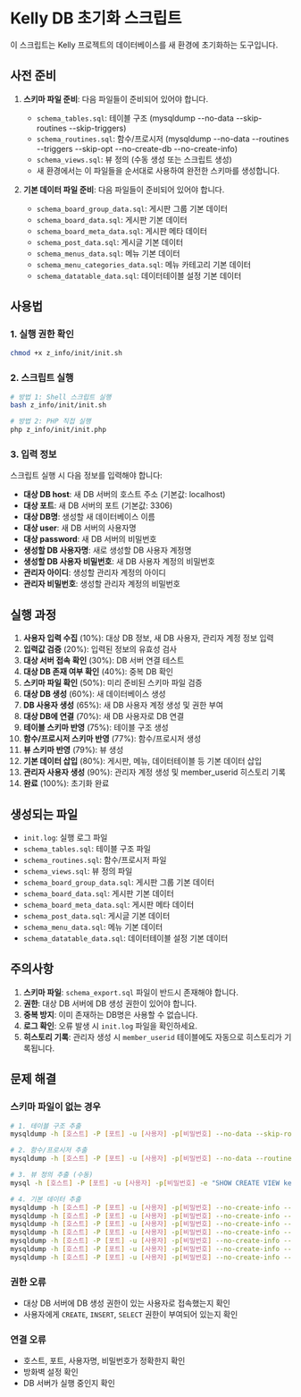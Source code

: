 # Kelly DB 초기화 스크립트

이 스크립트는 Kelly 프로젝트의 데이터베이스를 새 환경에 초기화하는 도구입니다.

## 사전 준비

1. **스키마 파일 준비**: 다음 파일들이 준비되어 있어야 합니다.
   - `schema_tables.sql`: 테이블 구조 (mysqldump --no-data --skip-routines --skip-triggers)
   - `schema_routines.sql`: 함수/프로시저 (mysqldump --no-data --routines --triggers --skip-opt --no-create-db --no-create-info)
   - `schema_views.sql`: 뷰 정의 (수동 생성 또는 스크립트 생성)
   - 새 환경에서는 이 파일들을 순서대로 사용하여 완전한 스키마를 생성합니다.

2. **기본 데이터 파일 준비**: 다음 파일들이 준비되어 있어야 합니다.
   - `schema_board_group_data.sql`: 게시판 그룹 기본 데이터
   - `schema_board_data.sql`: 게시판 기본 데이터
   - `schema_board_meta_data.sql`: 게시판 메타 데이터
   - `schema_post_data.sql`: 게시글 기본 데이터
   - `schema_menus_data.sql`: 메뉴 기본 데이터
   - `schema_menu_categories_data.sql`: 메뉴 카테고리 기본 데이터
   - `schema_datatable_data.sql`: 데이터테이블 설정 기본 데이터

## 사용법

### 1. 실행 권한 확인
```bash
chmod +x z_info/init/init.sh
```

### 2. 스크립트 실행
```bash
# 방법 1: Shell 스크립트 실행
bash z_info/init/init.sh

# 방법 2: PHP 직접 실행
php z_info/init/init.php
```

### 3. 입력 정보
스크립트 실행 시 다음 정보를 입력해야 합니다:

- **대상 DB host**: 새 DB 서버의 호스트 주소 (기본값: localhost)
- **대상 포트**: 새 DB 서버의 포트 (기본값: 3306)
- **대상 DB명**: 생성할 새 데이터베이스 이름
- **대상 user**: 새 DB 서버의 사용자명
- **대상 password**: 새 DB 서버의 비밀번호
- **생성할 DB 사용자명**: 새로 생성할 DB 사용자 계정명
- **생성할 DB 사용자 비밀번호**: 새 DB 사용자 계정의 비밀번호
- **관리자 아이디**: 생성할 관리자 계정의 아이디
- **관리자 비밀번호**: 생성할 관리자 계정의 비밀번호

## 실행 과정

1. **사용자 입력 수집** (10%): 대상 DB 정보, 새 DB 사용자, 관리자 계정 정보 입력
2. **입력값 검증** (20%): 입력된 정보의 유효성 검사
3. **대상 서버 접속 확인** (30%): DB 서버 연결 테스트
4. **대상 DB 존재 여부 확인** (40%): 중복 DB 확인
5. **스키마 파일 확인** (50%): 미리 준비된 스키마 파일 검증
6. **대상 DB 생성** (60%): 새 데이터베이스 생성
7. **DB 사용자 생성** (65%): 새 DB 사용자 계정 생성 및 권한 부여
8. **대상 DB에 연결** (70%): 새 DB 사용자로 DB 연결
9. **테이블 스키마 반영** (75%): 테이블 구조 생성
10. **함수/프로시저 스키마 반영** (77%): 함수/프로시저 생성
11. **뷰 스키마 반영** (79%): 뷰 생성
12. **기본 데이터 삽입** (80%): 게시판, 메뉴, 데이터테이블 등 기본 데이터 삽입
13. **관리자 사용자 생성** (90%): 관리자 계정 생성 및 member_userid 히스토리 기록
14. **완료** (100%): 초기화 완료

## 생성되는 파일

- `init.log`: 실행 로그 파일
- `schema_tables.sql`: 테이블 구조 파일
- `schema_routines.sql`: 함수/프로시저 파일
- `schema_views.sql`: 뷰 정의 파일
- `schema_board_group_data.sql`: 게시판 그룹 기본 데이터
- `schema_board_data.sql`: 게시판 기본 데이터
- `schema_board_meta_data.sql`: 게시판 메타 데이터
- `schema_post_data.sql`: 게시글 기본 데이터
- `schema_menu_data.sql`: 메뉴 기본 데이터
- `schema_datatable_data.sql`: 데이터테이블 설정 기본 데이터

## 주의사항

1. **스키마 파일**: `schema_export.sql` 파일이 반드시 존재해야 합니다.
2. **권한**: 대상 DB 서버에 DB 생성 권한이 있어야 합니다.
3. **중복 방지**: 이미 존재하는 DB명은 사용할 수 없습니다.
4. **로그 확인**: 오류 발생 시 `init.log` 파일을 확인하세요.
5. **히스토리 기록**: 관리자 생성 시 `member_userid` 테이블에도 자동으로 히스토리가 기록됩니다.

## 문제 해결

### 스키마 파일이 없는 경우
```bash
# 1. 테이블 구조 추출
mysqldump -h [호스트] -P [포트] -u [사용자] -p[비밀번호] --no-data --skip-routines --skip-triggers kelly > z_info/init/schema_tables.sql

# 2. 함수/프로시저 추출
mysqldump -h [호스트] -P [포트] -u [사용자] -p[비밀번호] --no-data --routines --triggers --skip-opt --no-create-db --no-create-info kelly > z_info/init/schema_routines.sql

# 3. 뷰 정의 추출 (수동)
mysql -h [호스트] -P [포트] -u [사용자] -p[비밀번호] -e "SHOW CREATE VIEW kelly.v_board\G" | grep "Create View:" | sed 's/Create View: //' > z_info/init/schema_views.sql

# 4. 기본 데이터 추출
mysqldump -h [호스트] -P [포트] -u [사용자] -p[비밀번호] --no-create-info --skip-routines --skip-triggers --skip-opt --no-create-db kelly board_group > z_info/init/schema_board_group_data.sql
mysqldump -h [호스트] -P [포트] -u [사용자] -p[비밀번호] --no-create-info --skip-routines --skip-triggers --skip-opt --no-create-db kelly board > z_info/init/schema_board_data.sql
mysqldump -h [호스트] -P [포트] -u [사용자] -p[비밀번호] --no-create-info --skip-routines --skip-triggers --skip-opt --no-create-db kelly board_meta > z_info/init/schema_board_meta_data.sql
mysqldump -h [호스트] -P [포트] -u [사용자] -p[비밀번호] --no-create-info --skip-routines --skip-triggers --skip-opt --no-create-db kelly post > z_info/init/schema_post_data.sql
mysqldump -h [호스트] -P [포트] -u [사용자] -p[비밀번호] --no-create-info --skip-routines --skip-triggers --skip-opt --no-create-db kelly menus > z_info/init/schema_menus_data.sql
mysqldump -h [호스트] -P [포트] -u [사용자] -p[비밀번호] --no-create-info --skip-routines --skip-triggers --skip-opt --no-create-db kelly menu_categories > z_info/init/schema_menu_categories_data.sql
mysqldump -h [호스트] -P [포트] -u [사용자] -p[비밀번호] --no-create-info --skip-routines --skip-triggers --skip-opt --no-create-db kelly datatable_settings datatable_columns > z_info/init/schema_datatable_data.sql
```

### 권한 오류
- 대상 DB 서버에 DB 생성 권한이 있는 사용자로 접속했는지 확인
- 사용자에게 `CREATE`, `INSERT`, `SELECT` 권한이 부여되어 있는지 확인

### 연결 오류
- 호스트, 포트, 사용자명, 비밀번호가 정확한지 확인
- 방화벽 설정 확인
- DB 서버가 실행 중인지 확인
